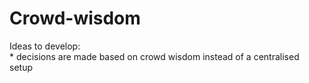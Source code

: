 # Crowd-wisdom

Ideas to develop:\
\* decisions are made based on crowd wisdom instead of a centralised setup

